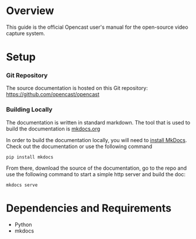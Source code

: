 # Overview

This guide is the official Opencast user's manual for the open-source video capture system.

# Setup

### Git Repository
The source documentation is hosted on this Git repository: https://github.com/opencast/opencast

### Building Locally
The documentation is written in standard markdown. The tool that is used to build the documentation is
[mkdocs.org](http://www.mkdocs.org/)

In order to build the documentation locally, you will need to [install MkDocs](http://www.mkdocs.org/#installation). Check out the documentation or use the following command

    pip install mkdocs

From there, download the source of the documentation, go to the repo and use the following command to start a simple http server and build the doc:

    mkdocs serve

# Dependencies and Requirements

* Python
* mkdocs
